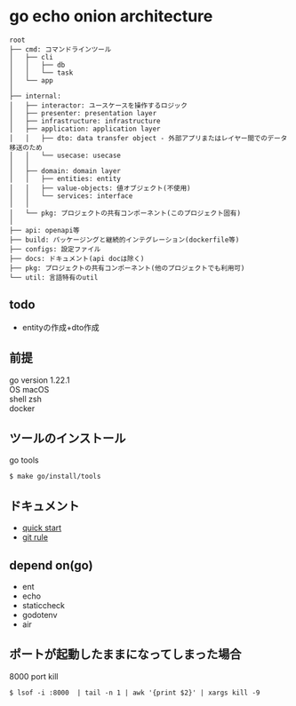 # go echo onion architecture

```text
root
├── cmd: コマンドラインツール
│   ├── cli
│   │   ├── db
│   │   └── task
│   └── app
│
├── internal:
│   ├── interactor: ユースケースを操作するロジック
│   ├── presenter: presentation layer
│   ├── infrastructure: infrastructure
│   ├── application: application layer
│   │   ├── dto: data transfer object - 外部アプリまたはレイヤー間でのデータ移送のため
│   │   └── usecase: usecase
│   │
│   ├── domain: domain layer
│   │   ├── entities: entity
│   │   ├── value-objects: 値オブジェクト(不使用)
│   │   └── services: interface
│   │
│   └── pkg: プロジェクトの共有コンポーネント(このプロジェクト固有)
│
├── api: openapi等
├── build: パッケージングと継続的インテグレーション(dockerfile等)
├── configs: 設定ファイル
├── docs: ドキュメント(api docは除く)
├── pkg: プロジェクトの共有コンポーネント(他のプロジェクトでも利用可)
└── util: 言語特有のutil
```

## todo
- entityの作成+dto作成

## 前提
go version 1.22.1  
OS macOS  
shell zsh  
docker

## ツールのインストール
go tools
```shell
$ make go/install/tools
```

## ドキュメント
- [quick start](./docs/markdown/quick-start.md)
- [git rule](./docs/markdown/git/rule.md)

## depend on(go)
- ent
- echo
- staticcheck
- godotenv
- air

## ポートが起動したままになってしまった場合
8000 port kill
```shell
$ lsof -i :8000  | tail -n 1 | awk '{print $2}' | xargs kill -9
```

